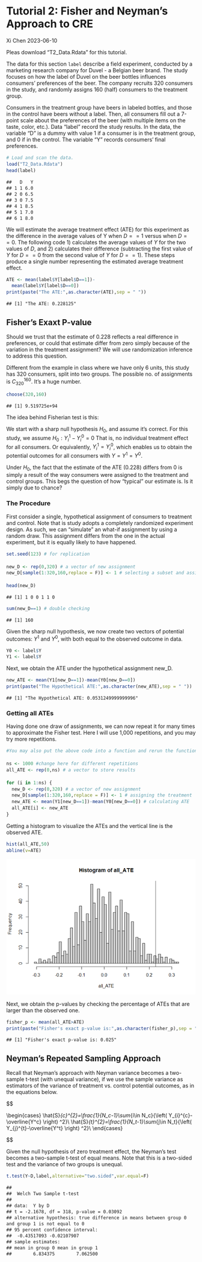 Tutorial 2: Fisher and Neyman’s Approach to CRE
================
Xi Chen
2023-06-10

Pleas download “T2_Data.Rdata” for this tutorial.

The data for this section `label` describe a field experiment, conducted
by a marketing research company for Duvel - a Belgian beer brand. The
study focuses on how the label of Duvel on the beer bottles influences
consumers’ preferences of the beer. The company recruits 320 consumers
in the study, and randomly assigns 160 (half) consumers to the treatment
group.

Consumers in the treatment group have beers in labeled bottles, and
those in the control have beers without a label. Then, all consumers
fill out a 7-point scale about the preferences of the beer (with
multiple items on the taste, color, etc.). Data “label” record the study
results. In the data, the variable “D” is a dummy with value 1 if a
consumer is in the treatment group, and 0 if in the control. The
variable “Y” records consumers’ final preferences.

``` r
# Load and scan the data.  
load("T2_Data.Rdata")
head(label)
```

    ##   D   Y
    ## 1 1 6.0
    ## 2 0 6.5
    ## 3 0 7.5
    ## 4 1 8.5
    ## 5 1 7.0
    ## 6 1 8.0

We will estimate the average treatment effect (ATE) for this experiment
as the difference in the average values of Y when $D==1$ versus when
$D==0$. The following code 1) calculates the average values of $Y$ for
the two values of $D$, and 2) calculates their difference (subtracting
the first value of $Y$ for $D==0$ from the second value of $Y$ for
$D==1$). These steps produce a single number representing the estimated
average treatment effect.

``` r
ATE <- mean(label$Y[label$D==1])-
  mean(label$Y[label$D==0])
print(paste("The ATE:",as.character(ATE),sep = " "))
```

    ## [1] "The ATE: 0.228125"

## Fisher’s Exaxt P-value

Should we trust that the estimate of 0.228 reflects a real difference in
preferences, or could that estimate differ from zero simply because of
the variation in the treatment assignment? We will use randomization
inference to address this question.

Different from the example in class where we have only 6 units, this
study has 320 consumers, split into two groups. The possible no. of
assignments is $C_{320}^{160}$. It’s a huge number.

``` r
choose(320,160) 
```

    ## [1] 9.519725e+94

The idea behind Fisherian test is this:

We start with a sharp null hypothesis $H_{0}$, and assume it’s correct.
For this study, we assume $H_{0}:Y_{i}^{1}-Y_{i}^{0}=0$ That is, no
individual treatment effect for all consumers. Or equivalently,
$Y_{i}^{1}=Y_{i}^{0}$, which enables us to obtain the potential outcomes
for all consumers with $Y=Y^{1}=Y^{0}$.

Under $H_{0}$, the fact that the estimate of the ATE (0.228) differs
from 0 is simply a result of the way consumers were assigned to the
treatment and control groups. This begs the question of how “typical”
our estimate is. Is it simply due to chance?

### The Procedure

First consider a single, hypothetical assignment of consumers to
treatment and control. Note that is study adopts a completely randomized
experiment design. As such, we can “simulate” an what-if assignment by
using a random draw. This assignment differs from the one in the actual
experiment, but it is equally likely to have happened.

``` r
set.seed(123) # for replication

new_D <- rep(0,320) # a vector of new assignment
new_D[sample(1:320,160,replace = F)] <- 1 # selecting a subset and assigning the treatment

head(new_D)
```

    ## [1] 1 0 0 1 1 0

``` r
sum(new_D==1) # double checking
```

    ## [1] 160

Given the sharp null hypothesis, we now create two vectors of potential
outcomes: $Y^{1}$ and $Y^{0}$, with both equal to the observed outcome
in data.

``` r
Y0 <- label$Y
Y1 <- label$Y
```

Next, we obtain the ATE under the hypothetical assignment new_D.

``` r
new_ATE <- mean(Y1[new_D==1])-mean(Y0[new_D==0])
print(paste("The Hypothetical ATE:",as.character(new_ATE),sep = " "))
```

    ## [1] "The Hypothetical ATE: 0.0531249999999996"

### Getting all ATEs

Having done one draw of assignments, we can now repeat it for many times
to approximate the Fisher test. Here I will use 1,000 repetitions, and
you may try more repetitions.

``` r
#You may also put the above code into a function and rerun the function for many times. I use for-loops here, just to make things easier to understand. 

ns <- 1000 #change here for different repetitions
all_ATE <- rep(0,ns) # a vector to store results

for (i in 1:ns) {
  new_D <- rep(0,320) # a vector of new assignment
  new_D[sample(1:320,160,replace = F)] <- 1 # assigning the treatment
  new_ATE <- mean(Y1[new_D==1])-mean(Y0[new_D==0]) # calculating ATE
  all_ATE[i] <- new_ATE
}
```

Getting a histogram to visualize the ATEs and the vertical line is the
observed ATE.

``` r
hist(all_ATE,50)
abline(v=ATE)
```

![](Tutorial-2-CRE_files/figure-gfm/unnamed-chunk-8-1.png)<!-- -->

Next, we obtain the p-values by checking the percentage of ATEs that are
larger than the observed one.

``` r
fisher_p <- mean(all_ATE>ATE)
print(paste("Fisher's exact p-value is:",as.character(fisher_p),sep = " "))
```

    ## [1] "Fisher's exact p-value is: 0.025"

## Neyman’s Repeated Sampling Approach

Recall that Neyman’s approach with Neyman variance becomes a two-sample
t-test (with unequal variance), if we use the sample variance as
estimators of the variance of treatment vs. control potential outcomes,
as in the equations below.


$$

\begin{cases}
    \hat{S}_{c}^{2}=\frac{1}{N_c-1}\sum_{i\in N_c}{\left( Y_{i}^{c}-\overline{Y^c} \right) ^2}\\
    \hat{S}_{t}^{2}=\frac{1}{N_t-1}\sum_{j\in N_t}{\left( Y_{j}^{t}-\overline{Y^t} \right) ^2}\\
\end{cases}

$$


Given the null hypothesis of zero treatment effect, the Neyman’s test
becomes a two-sample t-test of equal means. Note that this is a
two-sided test and the variance of two groups is unequal.

``` r
t.test(Y~D,label,alternative="two.sided",var.equal=F)
```

    ## 
    ##  Welch Two Sample t-test
    ## 
    ## data:  Y by D
    ## t = -2.1678, df = 318, p-value = 0.03092
    ## alternative hypothesis: true difference in means between group 0 and group 1 is not equal to 0
    ## 95 percent confidence interval:
    ##  -0.43517093 -0.02107907
    ## sample estimates:
    ## mean in group 0 mean in group 1 
    ##        6.834375        7.062500
